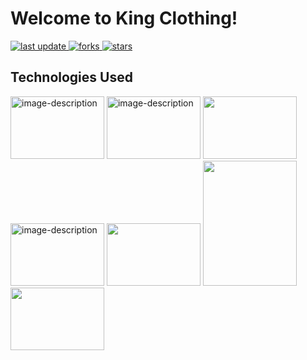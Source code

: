 # Welcome to King Clothing!

<p>
  <a href="https://github.com/NeverGiveUp23/donation-marketplace-app/graphs/commit-activity">
    <img src="https://img.shields.io/github/stars/NeverGiveUp23/king-clothing" alt="last update" />
  </a>
  <a href="https://github.com/Louis3797/awesome-readme-template/network/members">
    <img src="https://img.shields.io/github/commit-activity/t/NeverGiveUp23/king-clothing" alt="forks" />
  </a>
  <a href="https://github.com/Louis3797/awesome-readme-template/stargazers">
    <img src="https://img.shields.io/github/issues/NeverGiveUp23/king-clothing" alt="stars" />
  </a>
</p>


## Technologies Used

<img src="https://github.com/NeverGiveUp23/king-clothing/assets/109393467/c5d5374f-90c7-45ef-885d-a9cb0dfa89f0" alt="image-description" width="150" height="100" />

<img src="https://github.com/NeverGiveUp23/king-clothing/assets/109393467/a4599361-a2f9-4c77-87a2-4b355e4feeec" alt="image-description"  width="150" height="100" />

<img src="https://github.com/NeverGiveUp23/king-clothing/assets/109393467/6621fc81-534f-476f-8766-1c2dff83f5bf"  width="150" height="100" />

<img src="https://github.com/NeverGiveUp23/king-clothing/assets/109393467/f2eb2a03-0b2c-4b47-94fc-c6bc9f7f70cf" alt="image-description"  width="150" height="100" />

<img src="https://github.com/NeverGiveUp23/king-clothing/assets/109393467/1259407c-6a48-42a1-b5fe-b529a6cd4445"  width="150" height="100" />

<img src="https://github.com/NeverGiveUp23/king-clothing/assets/109393467/2e4ef756-3919-499a-9e86-2bf2623a06d7" width="150" height="200" />

<img src="https://github.com/NeverGiveUp23/king-clothing/assets/109393467/21246fe0-7f22-4397-ab9a-0934ce7452cf"  width="150" height="100" />
